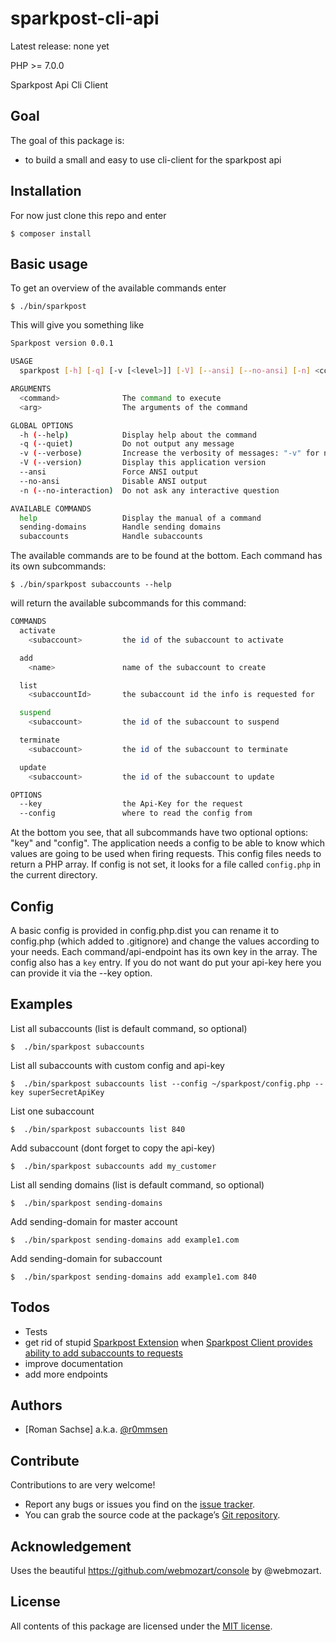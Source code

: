 sparkpost-cli-api
=================

Latest release: none yet

PHP >= 7.0.0

Sparkpost Api Cli Client

Goal
----

The goal of this package is:

* to build a small and easy to use cli-client for the sparkpost api


Installation
------------

For now just clone this repo and enter

```
$ composer install
```

Basic usage
-------------------

To get an overview of the available commands enter

```
$ ./bin/sparkpost
```

This will give you something like 

```bash
Sparkpost version 0.0.1

USAGE
  sparkpost [-h] [-q] [-v [<level>]] [-V] [--ansi] [--no-ansi] [-n] <command> [<arg1>] ... [<argN>]

ARGUMENTS
  <command>              The command to execute
  <arg>                  The arguments of the command

GLOBAL OPTIONS
  -h (--help)            Display help about the command
  -q (--quiet)           Do not output any message
  -v (--verbose)         Increase the verbosity of messages: "-v" for normal output, "-vv" for more verbose output and "-vvv" for debug
  -V (--version)         Display this application version
  --ansi                 Force ANSI output
  --no-ansi              Disable ANSI output
  -n (--no-interaction)  Do not ask any interactive question

AVAILABLE COMMANDS
  help                   Display the manual of a command
  sending-domains        Handle sending domains
  subaccounts            Handle subaccounts

```

The available commands are to be found at the bottom. Each command has its own subcommands:

```
$ ./bin/sparkpost subaccounts --help
```
will return the available subcommands for this command:

```bash
COMMANDS
  activate
    <subaccount>         the id of the subaccount to activate

  add
    <name>               name of the subaccount to create

  list
    <subaccountId>       the subaccount id the info is requested for

  suspend
    <subaccount>         the id of the subaccount to suspend

  terminate
    <subaccount>         the id of the subaccount to terminate

  update
    <subaccount>         the id of the subaccount to update

OPTIONS
  --key                  the Api-Key for the request
  --config               where to read the config from

```

At the bottom you see, that all subcommands have two optional options: "key" and "config". The application needs a config to be able to know which values are going to be used when firing requests. This config files needs to return a PHP array. If config is not set, it looks for a file called `config.php` in the current directory.


Config
--------

A basic config is provided in config.php.dist you can rename it to config.php (which added to .gitignore) and change the values according to your needs. Each command/api-endpoint has its own key in the array.
The config also has a `key` entry. If you do not want do put your api-key here you can provide it via the --key option.

Examples
--------
List all subaccounts (list is default command, so optional)
```
$  ./bin/sparkpost subaccounts
```

List all subaccounts with custom config and api-key
```
$  ./bin/sparkpost subaccounts list --config ~/sparkpost/config.php --key superSecretApiKey
```

List one subaccount
```
$  ./bin/sparkpost subaccounts list 840
```

Add subaccount (dont forget to copy the api-key)
```
$  ./bin/sparkpost subaccounts add my_customer
```

List all sending domains (list is default command, so optional)
```
$  ./bin/sparkpost sending-domains
```

Add sending-domain for master account
```
$  ./bin/sparkpost sending-domains add example1.com
```

Add sending-domain for subaccount
```
$  ./bin/sparkpost sending-domains add example1.com 840
```


Todos
--------
 * Tests
 * get rid of stupid [Sparkpost Extension](https://github.com/iPark-Media/sparkpost-api-cli/blob/development/src/Sparkpost/Sparkpost.php) when [Sparkpost Client provides ability to add subaccounts to requests](https://github.com/SparkPost/php-sparkpost/issues/73)
 * improve documentation
 * add more endpoints

Authors
-------

* [Roman Sachse] a.k.a. [@r0mmsen]

Contribute
----------

Contributions to are very welcome!

* Report any bugs or issues you find on the [issue tracker].
* You can grab the source code at the package’s [Git repository].


Acknowledgement
----------
Uses the beautiful https://github.com/webmozart/console by @webmozart.

License
-------

All contents of this package are licensed under the [MIT license].

[iPark-Media]: http://ipark-media.de
[issue tracker]: https://github.com/iPark-Media/sparkpost-api-cli/issues
[Git repository]: https://github.com/iPark-Media/sparkpost-api-cli
[@r0mmsen]: https://twitter.com/r0mmsen
[MIT license]: LICENSE
